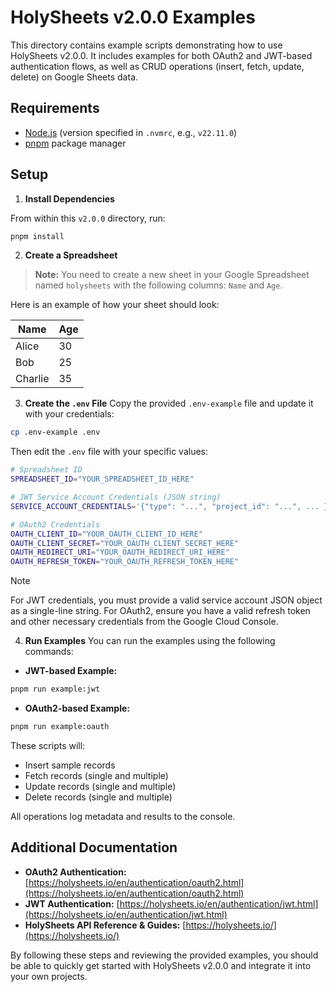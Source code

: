 # HolySheets v2.0.0 Examples

This directory contains example scripts demonstrating how to use HolySheets v2.0.0. It includes examples for both OAuth2 and JWT-based authentication flows, as well as CRUD operations (insert, fetch, update, delete) on Google Sheets data.

## Requirements

- [Node.js](https://nodejs.org/) (version specified in `.nvmrc`, e.g., `v22.11.0`)
- [pnpm](https://pnpm.io/) package manager

## Setup

1.  **Install Dependencies**

From within this `v2.0.0` directory, run:

```bash
pnpm install
```

2. **Create a Spreadsheet**

> **Note:** You need to create a new sheet in your Google Spreadsheet named `holysheets` with the following columns: `Name` and `Age`.

Here is an example of how your sheet should look:

| Name    | Age |
| ------- | --- |
| Alice   | 30  |
| Bob     | 25  |
| Charlie | 35  |

3.  **Create the `.env` File**
    Copy the provided `.env-example` file and update it with your credentials:

```bash
cp .env-example .env
```

Then edit the `.env` file with your specific values:

```bash
# Spreadsheet ID
SPREADSHEET_ID="YOUR_SPREADSHEET_ID_HERE"

# JWT Service Account Credentials (JSON string)
SERVICE_ACCOUNT_CREDENTIALS='{"type": "...", "project_id": "...", ... }'

# OAuth2 Credentials
OAUTH_CLIENT_ID="YOUR_OAUTH_CLIENT_ID_HERE"
OAUTH_CLIENT_SECRET="YOUR_OAUTH_CLIENT_SECRET_HERE"
OAUTH_REDIRECT_URI="YOUR_OAUTH_REDIRECT_URI_HERE"
OAUTH_REFRESH_TOKEN="YOUR_OAUTH_REFRESH_TOKEN_HERE"
```

> [!NOTE]
> For JWT credentials, you must provide a valid service account JSON object as a single-line string.
> For OAuth2, ensure you have a valid refresh token and other necessary credentials from the Google Cloud Console.

4.  **Run Examples**
    You can run the examples using the following commands:

- **JWT-based Example:**

```bash
pnpm run example:jwt
```

- **OAuth2-based Example:**

```bash
pnpm run example:oauth
```

These scripts will:

- Insert sample records
- Fetch records (single and multiple)
- Update records (single and multiple)
- Delete records (single and multiple)

All operations log metadata and results to the console.

## Additional Documentation

- **OAuth2 Authentication:** [https://holysheets.io/en/authentication/oauth2.html](https://holysheets.io/en/authentication/oauth2.html)
- **JWT Authentication:** [https://holysheets.io/en/authentication/jwt.html](https://holysheets.io/en/authentication/jwt.html)
- **HolySheets API Reference & Guides:** [https://holysheets.io/](https://holysheets.io/)

By following these steps and reviewing the provided examples, you should be able to quickly get started with HolySheets v2.0.0 and integrate it into your own projects.

